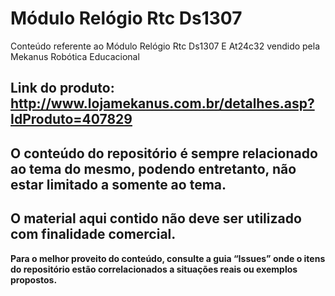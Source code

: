 # Módulo Relógio Rtc Ds1307

Conteúdo referente ao Módulo Relógio Rtc Ds1307 E At24c32 vendido pela Mekanus Robótica Educacional

## Link do produto: http://www.lojamekanus.com.br/detalhes.asp?IdProduto=407829



## O conteúdo do repositório é sempre relacionado ao tema do mesmo, podendo entretanto, não estar limitado a somente ao tema. 

## O material aqui contido não deve ser utilizado com finalidade comercial.

**Para o melhor proveito do conteúdo, consulte a guia “Issues” onde o itens do repositório estão correlacionados a situações reais ou exemplos propostos.**
